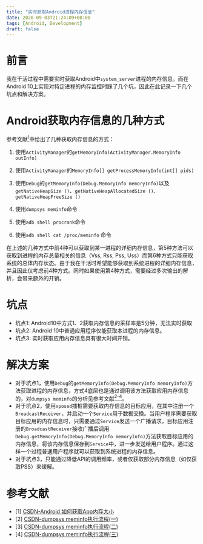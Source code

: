 ```yaml
---
title: "实时获取Android进程内存信息"
date: 2020-09-03T21:24:09+08:00
tags: [Android, Development]
draft: false
---
```


# 前言
我在干活过程中需要实时获取Android中`system_server`进程的内存信息。而在Android 10上实现对特定进程的内存监控时踩了几个坑，因此在此记录一下几个坑点和解决方案。



# Android获取内存信息的几种方式
参考文献[<sup>1</sup>](#refer-anchor-1)中给出了几种获取内存信息的方式：

1. 使用`ActivityManager`的`getMemoryInfo(ActivityManager.MemoryInfo outInfo)`

2. 使用`ActivityManager`的`MemoryInfo[] getProcessMemoryInfo(int[] pids)`

3. 使用`Debug`的`getMemoryInfo(Debug.MemoryInfo memoryInfo)`以及`getNativeHeapSize ()`、`getNativeHeapAllocatedSize ()、getNativeHeapFreeSize ()`
4. 使用`dumpsys meminfo`命令

5. 使用`adb shell procrank`命令
6. 使用`adb shell cat /proc/meminfo` 命令

在上述的几种方式中前4种可以获取到某一进程的详细内存信息，第5种方法可以获取到进程的内存总量相关的信息（Vss, Rss, Pss, Uss）而第6种方式只能获取系统的总体内存状态。由于我在干活时希望能够获取到系统进程的详细内存信息，并且因此仅考虑前4种方式。同时如果使用第4种方式，需要经过多次输出的解析，会带来额外的开销。



# 坑点
- 坑点1: Android10中方式1、2获取内存信息的采样率是5分钟，无法实时获取
- 坑点2: Android 10中普通应用程序仅能获取本进程的内存信息。
- 坑点3: 实时获取应用内存信息具有很大时间开销。



# 解决方案
- 对于坑点1，使用`Debug`的`getMemoryInfo(Debug.MemoryInfo memoryInfo)`方法获取进程的内存信息，方式4底层也是通过调用该方法获取应用内存信息的，对`dumpsys meminfo`的分析见参考文献[<sup>2-4</sup>](#refer-anchor-2)。
- 对于坑点2，使用`xposed`插桩需要获取内存信息的目标应用，在其中注册一个`BroadcastReceiver`，并启动一个`Service`用于数据交换。当用户程序需要获取目标应用的内存信息时，只需要通过`Service`发送一个广播请求，目标应用注册的`BroadcastReceiver`接收广播后调用`Debug.getMemoryInfo(Debug.MemoryInfo memoryInfo)`方法获取目标应用的内存信息，将该内存信息保存到`Service`中，进一步发送给用户程序。通过这样一个过程普通用户程序就可以获取到系统进程的内存信息。
- 对于坑点3，只能通过降低API的调用频率，或者仅获取部分内存信息（如仅获取PSS）来缓解。



# 参考文献
- [1] [CSDN-Android 如何获取App内存大小](https://blog.csdn.net/wangbaochu/article/details/45581875)<div id="refer-anchor-1"/>
- [2] [CSDN-dumpsys meminfo执行流程(一)](https://blog.csdn.net/zsj100213/article/details/78572383)<div id="refer-anchor-2"/>
- [3] [CSDN-dumpsys meminfo执行流程(二)](https://blog.csdn.net/zsj100213/article/details/78580501?utm_medium=distribute.pc_relevant.none-task-blog-title-1&spm=1001.2101.3001.4242)<div id="refer-anchor-3"/>
- [4] [CSDN-dumpsys meminfo执行流程(三)](https://blog.csdn.net/zsj100213/article/details/78597633?utm_medium=distribute.pc_relevant.none-task-blog-title-2&spm=1001.2101.3001.4242)<div id="refer-anchor-4"/>

